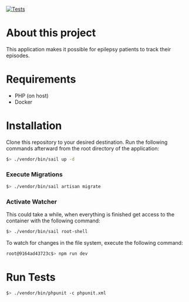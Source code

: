 [![Tests](https://github.com/FloKnapp/laravel-11/actions/workflows/laravel.yml/badge.svg)](https://github.com/FloKnapp/laravel-11/actions/workflows/laravel.yml)

# About this project

This application makes it possible for epilepsy patients to track their episodes.

# Requirements

- PHP (on host)
- Docker

# Installation

Clone this repository to your desired destination. Run the following commands afterward from the root directory of the application:

```bash
$> ./vendor/bin/sail up -d 
```

### Execute Migrations

```bash
$> ./vendor/bin/sail artisan migrate
```

### Activate Watcher

This could take a while, when everything is finished get access to the container with the following command:

```bash
$> ./vendor/bin/sail root-shell
```

To watch for changes in the file system, execute the following command:

```bash
root@9164ad43723c$> npm run dev
```

# Run Tests

```bash
$> ./vendor/bin/phpunit -c phpunit.xml
```
